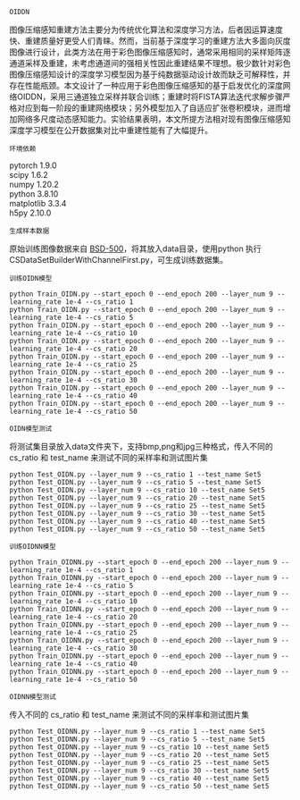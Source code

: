 ```
OIDDN
```
图像压缩感知重建方法主要分为传统优化算法和深度学习方法，后者因运算速度快、重建质量好更受人们青睐。然而，当前基于深度学习的重建方法大多面向灰度图像进行设计，此类方法在用于彩色图像压缩感知时，通常采用相同的采样矩阵逐通道采样及重建，未考虑通道间的强相关性因此重建结果不理想。极少数针对彩色图像压缩感知设计的深度学习模型因为基于纯数据驱动设计故而缺乏可解释性，并存在性能瓶颈。本文设计了一种应用于彩色图像压缩感知的基于启发优化的深度网络OIDDN，采用三通道独立采样并联合训练；重建时将FISTA算法迭代求解步骤严格对应到每一阶段的重建网络模块；另外模型加入了自适应扩张卷积模块，进而增加网络多尺度动态感知能力。实验结果表明，本文所提方法相对现有图像压缩感知深度学习模型在公开数据集对比中重建性能有了大幅提升。
```
环境依赖
```
pytorch 1.9.0<br>
scipy 1.6.2<br>
numpy 1.20.2<br>
python 3.8.10<br>
matplotlib 3.3.4<br>
h5py 2.10.0<br>
```
生成样本数据
```
原始训练图像数据来自 [BSD-500](https://www2.eecs.berkeley.edu/Research/Projects/CS/vision/bsds/)，将其放入data目录，使用python 执行 CSDataSetBuilderWithChannelFirst.py，可生成训练数据集。
```
训练OIDN模型
```
```
python Train_OIDN.py --start_epoch 0 --end_epoch 200 --layer_num 9 --learning_rate 1e-4 --cs_ratio 1
python Train_OIDN.py --start_epoch 0 --end_epoch 200 --layer_num 9 --learning_rate 1e-4 --cs_ratio 5
python Train_OIDN.py --start_epoch 0 --end_epoch 200 --layer_num 9 --learning_rate 1e-4 --cs_ratio 10
python Train_OIDN.py --start_epoch 0 --end_epoch 200 --layer_num 9 --learning_rate 1e-4 --cs_ratio 20
python Train_OIDN.py --start_epoch 0 --end_epoch 200 --layer_num 9 --learning_rate 1e-4 --cs_ratio 25
python Train_OIDN.py --start_epoch 0 --end_epoch 200 --layer_num 9 --learning_rate 1e-4 --cs_ratio 30
python Train_OIDN.py --start_epoch 0 --end_epoch 200 --layer_num 9 --learning_rate 1e-4 --cs_ratio 40
python Train_OIDN.py --start_epoch 0 --end_epoch 200 --layer_num 9 --learning_rate 1e-4 --cs_ratio 50
```
```
OIDN模型测试
```
将测试集目录放入data文件夹下，支持bmp,png和jpg三种格式，传入不同的 cs_ratio 和 test_name 来测试不同的采样率和测试图片集
```
python Test_OIDN.py --layer_num 9 --cs_ratio 1 --test_name Set5
python Test_OIDN.py --layer_num 9 --cs_ratio 5 --test_name Set5
python Test_OIDN.py --layer_num 9 --cs_ratio 10 --test_name Set5
python Test_OIDN.py --layer_num 9 --cs_ratio 20 --test_name Set5
python Test_OIDN.py --layer_num 9 --cs_ratio 25 --test_name Set5
python Test_OIDN.py --layer_num 9 --cs_ratio 30 --test_name Set5
python Test_OIDN.py --layer_num 9 --cs_ratio 40 --test_name Set5
python Test_OIDN.py --layer_num 9 --cs_ratio 50 --test_name Set5
```
```
训练OIDNN模型
```
```
python Train_OIDNN.py --start_epoch 0 --end_epoch 200 --layer_num 9 --learning_rate 1e-4 --cs_ratio 1
python Train_OIDNN.py --start_epoch 0 --end_epoch 200 --layer_num 9 --learning_rate 1e-4 --cs_ratio 5
python Train_OIDNN.py --start_epoch 0 --end_epoch 200 --layer_num 9 --learning_rate 1e-4 --cs_ratio 10
python Train_OIDNN.py --start_epoch 0 --end_epoch 200 --layer_num 9 --learning_rate 1e-4 --cs_ratio 20
python Train_OIDNN.py --start_epoch 0 --end_epoch 200 --layer_num 9 --learning_rate 1e-4 --cs_ratio 25
python Train_OIDNN.py --start_epoch 0 --end_epoch 200 --layer_num 9 --learning_rate 1e-4 --cs_ratio 30
python Train_OIDNN.py --start_epoch 0 --end_epoch 200 --layer_num 9 --learning_rate 1e-4 --cs_ratio 40
python Train_OIDNN.py --start_epoch 0 --end_epoch 200 --layer_num 9 --learning_rate 1e-4 --cs_ratio 50
```
```
OIDNN模型测试
```
传入不同的 cs_ratio 和 test_name 来测试不同的采样率和测试图片集
```
python Test_OIDNN.py --layer_num 9 --cs_ratio 1 --test_name Set5
python Test_OIDNN.py --layer_num 9 --cs_ratio 5 --test_name Set5
python Test_OIDNN.py --layer_num 9 --cs_ratio 10 --test_name Set5
python Test_OIDNN.py --layer_num 9 --cs_ratio 20 --test_name Set5
python Test_OIDNN.py --layer_num 9 --cs_ratio 25 --test_name Set5
python Test_OIDNN.py --layer_num 9 --cs_ratio 30 --test_name Set5
python Test_OIDNN.py --layer_num 9 --cs_ratio 40 --test_name Set5
python Test_OIDNN.py --layer_num 9 --cs_ratio 50 --test_name Set5
```
